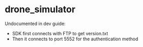 drone_simulator
===============

Undocumented in dev guide:
- SDK first connects with FTP to get version.txt
- Then it connects to port 5552 for the authentication method
